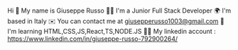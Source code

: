 Hi 👋 My name is Giuseppe Russo
👨‍💻 I'm a Junior Full Stack Developer
🌍 I'm based in Italy
✉️ You can contact me at giusepperusso1003@gmail.com
🧠 I'm learning HTML,CSS,JS,React,TS,NODE.JS
👨‍💻 My linkedin account : https://www.linkedin.com/in/giuseppe-russo-792900264/
